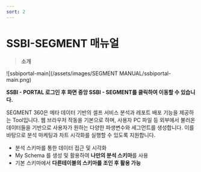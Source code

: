 ```yaml
---
sort: 2
---
```


# SSBI-SEGMENT 매뉴얼

> **소개**

![ssbiportal-main](/assets/images/SEGMENT MANUAL/ssbiportal-main.png)

**SSBI - PORTAL 로그인 후 화면 중앙 SSBI - SEGMENT를 클릭하여 이동할 수 있습니다.**

SEGMENT 360은 메타 데이터 기반의 셀프 서비스 분석과 레포트 배포 기능을 제공하는 Tool입니다.
웹 브라우저 작동을 기본으로 하며, 사용자 PC 파일 등 외부에서 불러온 데이터들을 기반으로 사용자가 원하는 다양한 파생변수와 세그먼트를 생성합니다. 
이를 바탕으로 분석 마케팅과 차트 시각화를 실행할 수 있도록 지원합니다.

- 분석 스키마를 통한 데이터 접근 및 시각화
- My Schema 를 생성 및 활용하여 **나만의 분석 스키마**를 사용
- 기본 스키마에서 **다른테이블의 스키마를 조인 후 활용 가능**